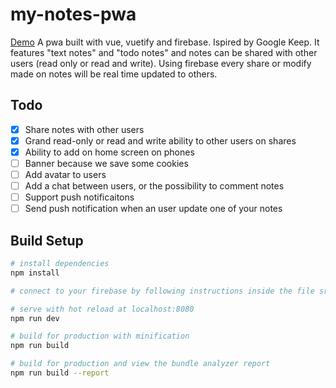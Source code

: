 # my-notes-pwa
[Demo](https://my-notes88.firebaseapp.com)
A pwa built with vue, vuetify and firebase. Ispired by Google Keep.
It features "text notes" and "todo notes" and notes can be shared with other users (read only or read and write).
Using firebase every share or modify made on notes will be real time updated to others.

## Todo
- [x] Share notes with other users
- [x] Grand read-only or read and write ability to other users on shares
- [x] Ability to add on home screen on phones
- [ ] Banner because we save some cookies
- [ ] Add avatar to users
- [ ] Add a chat between users, or the possibility to comment notes
- [ ] Support push notificaitons
- [ ] Send push notification when an user update one of your notes

## Build Setup

``` bash
# install dependencies
npm install

# connect to your firebase by following instructions inside the file src/config/firebaseConfigSample.js

# serve with hot reload at localhost:8080
npm run dev

# build for production with minification
npm run build

# build for production and view the bundle analyzer report
npm run build --report
```
